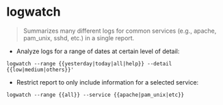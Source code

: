 # logwatch

> Summarizes many different logs for common services (e.g., apache, pam_unix, sshd, etc.) in a single report.

- Analyze logs for a range of dates at certain level of detail:

`logwatch --range {{yesterday|today|all|help}} --detail {{low|medium|others}}'`

- Restrict report to only include information for a selected service:

`logwatch --range {{all}} --service {{apache|pam_unix|etc}}`
